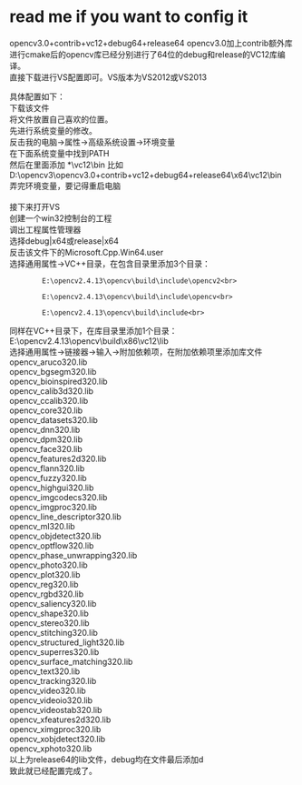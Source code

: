 # read me if you want to config it 
opencv3.0+contrib+vc12+debug64+release64
opencv3.0加上contrib额外库进行cmake后的opencv库已经分别进行了64位的debug和release的VC12库编译。<br>
直接下载进行VS配置即可。VS版本为VS2012或VS2013 <br>

具体配置如下：<br>
下载该文件<br>
将文件放置自己喜欢的位置。<br>
先进行系统变量的修改。<br>
反击我的电脑->属性->高级系统设置->环境变量<br>
在下面系统变量中找到PATH<br>
然后在里面添加 *\vc12\bin 比如<br>
D:\opencv3\opencv3.0+contrib+vc12+debug64+release64\x64\vc12\bin <br>
弄完环境变量，要记得重启电脑<br>
<br>
接下来打开VS<br>
创建一个win32控制台的工程<br>
调出工程属性管理器<br>
选择debug|x64或release|x64<br>
反击该文件下的Microsoft.Cpp.Win64.user<br>
选择通用属性->VC++目录，在包含目录里添加3个目录：<br>

            E:\opencv2.4.13\opencv\build\include\opencv2<br>

            E:\opencv2.4.13\opencv\build\include\opencv<br>

            E:\opencv2.4.13\opencv\build\include<br>
同样在VC++目录下，在库目录里添加1个目录：E:\opencv2.4.13\opencv\build\x86\vc12\lib<br>
选择通用属性->链接器->输入->附加依赖项，在附加依赖项里添加库文件<br>
opencv_aruco320.lib<br>
opencv_bgsegm320.lib<br>
opencv_bioinspired320.lib<br>
opencv_calib3d320.lib<br>
opencv_ccalib320.lib<br>
opencv_core320.lib<br>
opencv_datasets320.lib<br>
opencv_dnn320.lib<br>
opencv_dpm320.lib<br>
opencv_face320.lib<br>
opencv_features2d320.lib<br>
opencv_flann320.lib<br>
opencv_fuzzy320.lib<br>
opencv_highgui320.lib<br>
opencv_imgcodecs320.lib<br>
opencv_imgproc320.lib<br>
opencv_line_descriptor320.lib<br>
opencv_ml320.lib<br>
opencv_objdetect320.lib<br>
opencv_optflow320.lib<br>
opencv_phase_unwrapping320.lib<br>
opencv_photo320.lib<br>
opencv_plot320.lib<br>
opencv_reg320.lib<br>
opencv_rgbd320.lib<br>
opencv_saliency320.lib<br>
opencv_shape320.lib<br>
opencv_stereo320.lib<br>
opencv_stitching320.lib<br>
opencv_structured_light320.lib<br>
opencv_superres320.lib<br>
opencv_surface_matching320.lib<br>
opencv_text320.lib<br>
opencv_tracking320.lib<br>
opencv_video320.lib<br>
opencv_videoio320.lib<br>
opencv_videostab320.lib<br>
opencv_xfeatures2d320.lib<br>
opencv_ximgproc320.lib<br>
opencv_xobjdetect320.lib<br>
opencv_xphoto320.lib<br>
以上为release64的lib文件，debug均在文件最后添加d<br>
致此就已经配置完成了。<br>

